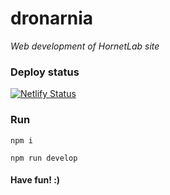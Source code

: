 # dronarnia

_Web development of HornetLab site_

### Deploy status

[![Netlify Status](https://api.netlify.com/api/v1/badges/f3790f89-c5e9-4aeb-9a9f-62a0222b859c/deploy-status)](https://app.netlify.com/sites/dronarnia/deploys)

### Run

`npm i`

`npm run develop`

#### Have fun! :)
